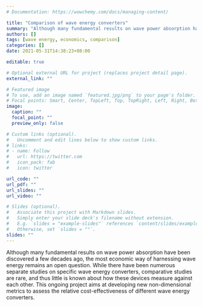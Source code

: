 ```yaml
---
# Documentation: https://wowchemy.com/docs/managing-content/

title: "Comparison of wave energy converters"
summary: "Although many fundamental results on wave power absorption have been discovered a few decades ago, the most economic way of harnessing wave energy remains an open question. While there have been numerous separate studies on specific wave energy converters, comparative studies are rare, and little is known about how these devices measure against each other. This ongoing project aims at developing new non-dimensional metrics to assess the relative cost-effectiveness of different wave energy converters."
authors: []
tags: [wave energy, economics, comparison]
categories: []
date: 2021-05-31T14:38:23+08:00

editable: true

# Optional external URL for project (replaces project detail page).
external_link: ""

# Featured image
# To use, add an image named `featured.jpg/png` to your page's folder.
# Focal points: Smart, Center, TopLeft, Top, TopRight, Left, Right, BottomLeft, Bottom, BottomRight.
image:
  caption: ""
  focal_point: ""
  preview_only: false

# Custom links (optional).
#   Uncomment and edit lines below to show custom links.
# links:
# - name: Follow
#   url: https://twitter.com
#   icon_pack: fab
#   icon: twitter

url_code: ""
url_pdf: ""
url_slides: ""
url_video: ""

# Slides (optional).
#   Associate this project with Markdown slides.
#   Simply enter your slide deck's filename without extension.
#   E.g. `slides = "example-slides"` references `content/slides/example-slides.md`.
#   Otherwise, set `slides = ""`.
slides: ""
---
```


Although many fundamental results on wave power absorption have been discovered a few decades ago, the most economic way of harnessing wave energy remains an open question. While there have been numerous separate studies on specific wave energy converters, comparative studies are rare, and thus little is known about how these devices measure against each other. This ongoing project aims at developing new non-dimensional metrics to assess the relative cost-effectiveness of different wave energy converters. 
